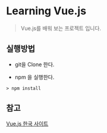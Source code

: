 Learning Vue.js
===============

>Vue.js를 배워 보는 프로젝트 입니다.


실행방법
------

* git을 Clone 한다.

* npm 을 실행한다.

```
> npm install
```



참고
---

[Vue.js 한국 사이트](https://kr.vuejs.org/)